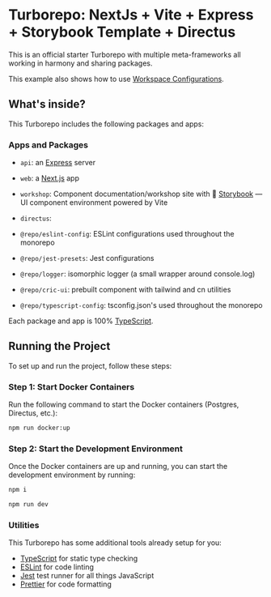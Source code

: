 # Turborepo: NextJs + Vite + Express + Storybook Template + Directus

This is an official starter Turborepo with multiple meta-frameworks all working in harmony and sharing packages.

This example also shows how to use [Workspace Configurations](https://turbo.build/repo/docs/core-concepts/monorepos/configuring-workspaces).

## What's inside?

This Turborepo includes the following packages and apps:

### Apps and Packages

- `api`: an [Express](https://expressjs.com/) server
- `web`: a [Next.js](https://nextjs.org/) app
- `workshop`: Component documentation/workshop site with 📖 [Storybook](https://storybook.js.org/) — UI component environment powered by Vite
- `directus`: 

- `@repo/eslint-config`: ESLint configurations used throughout the monorepo
- `@repo/jest-presets`: Jest configurations
- `@repo/logger`: isomorphic logger (a small wrapper around console.log)
- `@repo/cric-ui`: prebuilt component with tailwind and cn utilities
- `@repo/typescript-config`: tsconfig.json's used throughout the monorepo

Each package and app is 100% [TypeScript](https://www.typescriptlang.org/).

## Running the Project

To set up and run the project, follow these steps:

### Step 1: Start Docker Containers

Run the following command to start the Docker containers (Postgres, Directus, etc.):

```bash
npm run docker:up
```

### Step 2: Start the Development Environment

Once the Docker containers are up and running, you can start the development environment by running:
```bash
npm i
```
```bash
npm run dev
```

### Utilities

This Turborepo has some additional tools already setup for you:

- [TypeScript](https://www.typescriptlang.org/) for static type checking
- [ESLint](https://eslint.org/) for code linting
- [Jest](https://jestjs.io) test runner for all things JavaScript
- [Prettier](https://prettier.io) for code formatting
